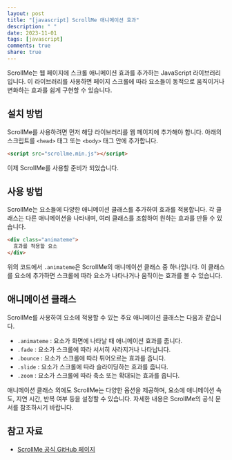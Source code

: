 ```yaml
---
layout: post
title: "[javascript] ScrollMe 애니메이션 효과"
description: " "
date: 2023-11-01
tags: [javascript]
comments: true
share: true
---
```


ScrollMe는 웹 페이지에 스크롤 애니메이션 효과를 추가하는 JavaScript 라이브러리입니다. 이 라이브러리를 사용하면 페이지 스크롤에 따라 요소들이 동적으로 움직이거나 변화하는 효과를 쉽게 구현할 수 있습니다.

## 설치 방법

ScrollMe를 사용하려면 먼저 해당 라이브러리를 웹 페이지에 추가해야 합니다. 아래의 스크립트를 `<head>` 태그 또는 `<body>` 태그 안에 추가합니다.

```html
<script src="scrollme.min.js"></script>
```

이제 ScrollMe를 사용할 준비가 되었습니다.

## 사용 방법

ScrollMe는 요소들에 다양한 애니메이션 클래스를 추가하여 효과를 적용합니다. 각 클래스는 다른 애니메이션을 나타내며, 여러 클래스를 조합하여 원하는 효과를 만들 수 있습니다.

```html
<div class="animateme">
  효과를 적용할 요소
</div>
```

위의 코드에서 `.animateme`은 ScrollMe의 애니메이션 클래스 중 하나입니다. 이 클래스를 요소에 추가하면 스크롤에 따라 요소가 나타나거나 움직이는 효과를 볼 수 있습니다.
 
## 애니메이션 클래스

ScrollMe를 사용하여 요소에 적용할 수 있는 주요 애니메이션 클래스는 다음과 같습니다.

- `.animateme` : 요소가 화면에 나타날 때 애니메이션 효과를 줍니다.
- `.fade` : 요소가 스크롤에 따라 서서히 사라지거나 나타납니다.
- `.bounce` : 요소가 스크롤에 따라 튀어오르는 효과를 줍니다.
- `.slide` : 요소가 스크롤에 따라 슬라이딩하는 효과를 줍니다.
- `.zoom` : 요소가 스크롤에 따라 축소 또는 확대되는 효과를 줍니다.

애니메이션 클래스 외에도 ScrollMe는 다양한 옵션을 제공하며, 요소에 애니메이션 속도, 지연 시간, 반복 여부 등을 설정할 수 있습니다. 자세한 내용은 ScrollMe의 공식 문서를 참조하시기 바랍니다.

## 참고 자료

- [ScrollMe 공식 GitHub 페이지](https://github.com/nckprsn/scrollme)